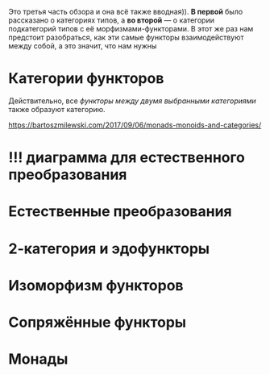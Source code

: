 
Это третья часть обзора и она всё также вводная)). **В первой** было рассказано о категориях типов, а **во второй** — о категории подкатегорий типов с её морфизмами-функторами. В этот же раз нам предстоит разобраться, как эти самые функторы взаимодействуют между собой, а это значит, что нам нужны

# Категории функторов

Действительно, все *функторы между двумя выбранными категориями* также образуют категорию.

https://bartoszmilewski.com/2017/09/06/monads-monoids-and-categories/

# !!! диаграмма для естественного преобразования

# Естественные преобразования


# 2-категория и эдофункторы


# Изоморфизм функторов



# Сопряжённые функторы


# Монады




